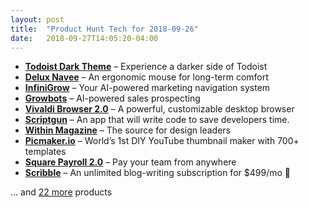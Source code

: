 ```yaml
---
layout: post
title:  "Product Hunt Tech for 2018-09-26"
date:   2018-09-27T14:05:20-04:00
---
```


* **[Todoist Dark Theme](https://www.producthunt.com/posts/todoist-dark-theme?utm_campaign=producthunt-api&utm_medium=api&utm_source=Application%3A+Daily+Digest+RSS+%28ID%3A+3202%29)** – Experience a darker side of Todoist
* **[Delux Navee](https://www.producthunt.com/posts/delux-navee?utm_campaign=producthunt-api&utm_medium=api&utm_source=Application%3A+Daily+Digest+RSS+%28ID%3A+3202%29)** – An ergonomic mouse for long-term comfort
* **[InfiniGrow](https://www.producthunt.com/posts/infinigrow?utm_campaign=producthunt-api&utm_medium=api&utm_source=Application%3A+Daily+Digest+RSS+%28ID%3A+3202%29)** – Your AI-powered marketing navigation system
* **[Growbots](https://www.producthunt.com/posts/growbots-2?utm_campaign=producthunt-api&utm_medium=api&utm_source=Application%3A+Daily+Digest+RSS+%28ID%3A+3202%29)** – AI-powered sales prospecting
* **[Vivaldi Browser 2.0](https://www.producthunt.com/posts/vivaldi-browser-2-0?utm_campaign=producthunt-api&utm_medium=api&utm_source=Application%3A+Daily+Digest+RSS+%28ID%3A+3202%29)** – A powerful, customizable desktop browser
* **[Scriptgun](https://www.producthunt.com/posts/scriptgun?utm_campaign=producthunt-api&utm_medium=api&utm_source=Application%3A+Daily+Digest+RSS+%28ID%3A+3202%29)** – An app that will write code to save developers time.
* **[Within Magazine](https://www.producthunt.com/posts/within-magazine?utm_campaign=producthunt-api&utm_medium=api&utm_source=Application%3A+Daily+Digest+RSS+%28ID%3A+3202%29)** – The source for design leaders
* **[Picmaker.io](https://www.producthunt.com/posts/picmaker-io?utm_campaign=producthunt-api&utm_medium=api&utm_source=Application%3A+Daily+Digest+RSS+%28ID%3A+3202%29)** – World’s 1st DIY YouTube thumbnail maker with 700+ templates
* **[Square Payroll 2.0](https://www.producthunt.com/posts/square-payroll-2-0?utm_campaign=producthunt-api&utm_medium=api&utm_source=Application%3A+Daily+Digest+RSS+%28ID%3A+3202%29)** – Pay your team from anywhere
* **[Scribble](https://www.producthunt.com/posts/scribble-3?utm_campaign=producthunt-api&utm_medium=api&utm_source=Application%3A+Daily+Digest+RSS+%28ID%3A+3202%29)** – An unlimited blog-writing subscription for $499/mo 📝

… and [22 more](https://www.producthunt.com/tech) products